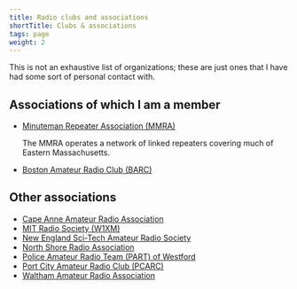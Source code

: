 ```yaml
---
title: Radio clubs and associations
shortTitle: Clubs & associations
tags: page
weight: 2
---
```


This is not an exhaustive list of organizations; these are just ones that I have had some sort of personal contact with.

## Associations of which I am a member

- [Minuteman Repeater Association (MMRA)](https://www.mmra.org/)

  The MMRA operates a network of linked repeaters covering much of Eastern
  Massachusetts.

- [Boston Amateur Radio Club (BARC)](https://www.barc.org/)

## Other associations

- [Cape Anne Amateur Radio Association](https://caara.net/main/)
- [MIT Radio Society (W1XM)](https://w1mx.mit.edu/)
- [New England Sci-Tech Amateur Radio Society](https://nescitech.org/stars)
- [North Shore Radio Association](https://www.nsradio.org/)
- [Police Amateur Radio Team (PART) of Westford](http://www.wb1gof.org/)
- [Port City Amateur Radio Club (PCARC)](https://w1wqm.org/repeaters/)
- [Waltham Amateur Radio Association](https://walthamara.org/)
